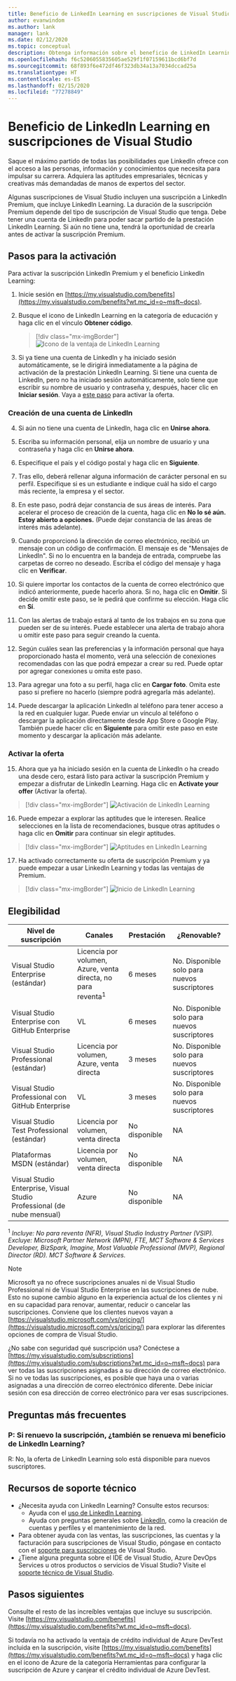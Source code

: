 ```yaml
---
title: Beneficio de LinkedIn Learning en suscripciones de Visual Studio | Microsoft Docs
author: evanwindom
ms.author: lank
manager: lank
ms.date: 02/12/2020
ms.topic: conceptual
description: Obtenga información sobre el beneficio de LinkedIn Learning incluido como parte de una suscripción a LinkedIn Premium incluida en suscripciones seleccionadas de Visual Studio.
ms.openlocfilehash: f6c5206055835605ae529f1f07159611bcd6bf7d
ms.sourcegitcommit: 68f893f6e472df46f323db34a13a7034dccad25a
ms.translationtype: HT
ms.contentlocale: es-ES
ms.lasthandoff: 02/15/2020
ms.locfileid: "77278849"
---
```

# <a name="the-linkedin-learning-benefit-in-visual-studio-subscriptions"></a>Beneficio de LinkedIn Learning en suscripciones de Visual Studio

Saque el máximo partido de todas las posibilidades que LinkedIn ofrece con el acceso a las personas, información y conocimientos que necesita para impulsar su carrera.  Adquiera las aptitudes empresariales, técnicas y creativas más demandadas de manos de expertos del sector.

Algunas suscripciones de Visual Studio incluyen una suscripción a LinkedIn Premium, que incluye LinkedIn Learning.  La duración de la suscripción Premium depende del tipo de suscripción de Visual Studio que tenga.
Debe tener una cuenta de LinkedIn para poder sacar partido de la prestación LinkedIn Learning.  Si aún no tiene una, tendrá la oportunidad de crearla antes de activar la suscripción Premium.

## <a name="activation-steps"></a>Pasos para la activación
Para activar la suscripción LinkedIn Premium y el beneficio LinkedIn Learning:
1. Inicie sesión en [https://my.visualstudio.com/benefits](https://my.visualstudio.com/benefits?wt.mc_id=o~msft~docs).

2. Busque el icono de LinkedIn Learning en la categoría de educación y haga clic en el vínculo **Obtener código**.
   > [!div class="mx-imgBorder"]
   > ![Icono de la ventaja de LinkedIn Learning](_img/vs-linkedin/vs-linkedin-3-month-tile.png)

3. Si ya tiene una cuenta de LinkedIn y ha iniciado sesión automáticamente, se le dirigirá inmediatamente a la página de activación de la prestación LinkedIn Learning.  Si tiene una cuenta de LinkedIn, pero no ha iniciado sesión automáticamente, solo tiene que escribir su nombre de usuario y contraseña y, después, hacer clic en **Iniciar sesión**.  Vaya a [este paso](#activate-your-offer) para activar la oferta.

### <a name="create-a-linkedin-account"></a>Creación de una cuenta de LinkedIn
4. Si aún no tiene una cuenta de LinkedIn, haga clic en **Unirse ahora**.

5. Escriba su información personal, elija un nombre de usuario y una contraseña y haga clic en **Unirse ahora**.

6. Especifique el país y el código postal y haga clic en **Siguiente**.

7. Tras ello, deberá rellenar alguna información de carácter personal en su perfil.  Especifique si es un estudiante e indique cuál ha sido el cargo más reciente, la empresa y el sector.

8. En este paso, podrá dejar constancia de sus áreas de interés.  Para acelerar el proceso de creación de la cuenta, haga clic en **No lo sé aún.  Estoy abierto a opciones.**  (Puede dejar constancia de las áreas de interés más adelante).

9. Cuando proporcionó la dirección de correo electrónico, recibió un mensaje con un código de confirmación.  El mensaje es de "Mensajes de LinkedIn".  Si no lo encuentra en la bandeja de entrada, compruebe las carpetas de correo no deseado.  Escriba el código del mensaje y haga clic en **Verificar**.

10. Si quiere importar los contactos de la cuenta de correo electrónico que indicó anteriormente, puede hacerlo ahora.  Si no, haga clic en **Omitir**. Si decide omitir este paso, se le pedirá que confirme su elección.  Haga clic en **Sí**.

11. Con las alertas de trabajo estará al tanto de los trabajos en su zona que pueden ser de su interés.  Puede establecer una alerta de trabajo ahora u omitir este paso para seguir creando la cuenta.

12. Según cuáles sean las preferencias y la información personal que haya proporcionado hasta el momento, verá una selección de conexiones recomendadas con las que podrá empezar a crear su red.  Puede optar por agregar conexiones u omita este paso.

13. Para agregar una foto a su perfil, haga clic en **Cargar foto**.  Omita este paso si prefiere no hacerlo  (siempre podrá agregarla más adelante).

14. Puede descargar la aplicación LinkedIn al teléfono para tener acceso a la red en cualquier lugar.  Puede enviar un vínculo al teléfono o descargar la aplicación directamente desde App Store o Google Play.  También puede hacer clic en **Siguiente** para omitir este paso en este momento y descargar la aplicación más adelante.

### <a name="activate-your-offer"></a>Activar la oferta
15. Ahora que ya ha iniciado sesión en la cuenta de LinkedIn o ha creado una desde cero, estará listo para activar la suscripción Premium y empezar a disfrutar de LinkedIn Learning.  Haga clic en **Activate your offer** (Activar la oferta).
   > [!div class="mx-imgBorder"]
   > ![Activación de LinkedIn Learning](_img/vs-linkedin/vs-linkedin-Activate1.png)

16. Puede empezar a explorar las aptitudes que le interesen.  Realice selecciones en la lista de recomendaciones, busque otras aptitudes o haga clic en **Omitir** para continuar sin elegir aptitudes.
   > [!div class="mx-imgBorder"]
   > ![Aptitudes en LinkedIn Learning](_img/vs-linkedin/vs-linkedin-skills.png)

17. Ha activado correctamente su oferta de suscripción Premium y ya puede empezar a usar LinkedIn Learning y todas las ventajas de Premium.
   > [!div class="mx-imgBorder"]
   > ![Inicio de LinkedIn Learning](_img/vs-linkedin/vs-linkedin-learning-home.png)

## <a name="eligibility"></a>Elegibilidad

| Nivel de suscripción                                                 |     Canales                                            | Prestación                                                          | ¿Renovable?    |
|--------------------------------------------------------------------|---------------------------------------------------------|------------------------------------------------------------------|---------------|
| Visual Studio Enterprise (estándar)   | Licencia por volumen, Azure, venta directa, no para reventa<sup>1</sup> | 6 meses       |  No.  Disponible solo para nuevos suscriptores          |
| Visual Studio Enterprise con GitHub Enterprise   | VL | 6 meses       |  No.  Disponible solo para nuevos suscriptores          |
| Visual Studio Professional (estándar) | Licencia por volumen, Azure, venta directa                                       | 3 meses                                                            |No.  Disponible solo para nuevos suscriptores         |
| Visual Studio Professional con GitHub Enterprise | VL | 3 meses      | No.  Disponible solo para nuevos suscriptores         |
| Visual Studio Test Professional (estándar)                         | Licencia por volumen, venta directa                                              | No disponible                                            |  NA         |
| Plataformas MSDN (estándar)                                          | Licencia por volumen, venta directa                                              | No disponible                                              | NA         |
| Visual Studio Enterprise, Visual Studio Professional (de nube mensual) | Azure                                       | No disponible                                                           |NA|

<sup>1</sup>  *Incluye:  No para reventa (NFR), Visual Studio Industry Partner (VSIP).  Excluye:  Microsoft Partner Network (MPN), FTE, MCT Software & Services Developer, BizSpark, Imagine, Most Valuable Professional (MVP), Regional Director (RD).  MCT Software & Services.*

> [!NOTE]
> Microsoft ya no ofrece suscripciones anuales ni de Visual Studio Professional ni de Visual Studio Enterprise en las suscripciones de nube. Esto no supone cambio alguno en la experiencia actual de los clientes y ni en su capacidad para renovar, aumentar, reducir o cancelar las suscripciones. Conviene que los clientes nuevos vayan a [https://visualstudio.microsoft.com/vs/pricing/](https://visualstudio.microsoft.com/vs/pricing/) para explorar las diferentes opciones de compra de Visual Studio.

¿No sabe con seguridad qué suscripción usa?  Conéctese a [https://my.visualstudio.com/subscriptions](https://my.visualstudio.com/subscriptions?wt.mc_id=o~msft~docs) para ver todas las suscripciones asignadas a su dirección de correo electrónico. Si no ve todas las suscripciones, es posible que haya una o varias asignadas a una dirección de correo electrónico diferente.  Debe iniciar sesión con esa dirección de correo electrónico para ver esas suscripciones.

## <a name="frequently-asked-questions"></a>Preguntas más frecuentes
### <a name="q-if-i-renew-my-subscription-does-my-linkedin-learning-benefit-also-renew"></a>P: Si renuevo la suscripción, ¿también se renueva mi beneficio de LinkedIn Learning?
R:  No, la oferta de LinkedIn Learning solo está disponible para nuevos suscriptores.

## <a name="support-resources"></a>Recursos de soporte técnico
- ¿Necesita ayuda con LinkedIn Learning?  Consulte estos recursos:
  - Ayuda con el [uso de LinkedIn Learning](https://www.linkedin.com/help/learning).
  - Ayuda con preguntas generales sobre [LinkedIn](https://www.linkedin.com/help/linkedin), como la creación de cuentas y perfiles y el mantenimiento de la red.
- Para obtener ayuda con las ventas, las suscripciones, las cuentas y la facturación para suscripciones de Visual Studio, póngase en contacto con el [soporte para suscripciones](https://visualstudio.microsoft.com/subscriptions/support/) de Visual Studio.
- ¿Tiene alguna pregunta sobre el IDE de Visual Studio, Azure DevOps Services u otros productos o servicios de Visual Studio?  Visite el [soporte técnico de Visual Studio](https://visualstudio.microsoft.com/support/).

## <a name="next-steps"></a>Pasos siguientes
Consulte el resto de las increíbles ventajas que incluye su suscripción. Visite [https://my.visualstudio.com/benefits](https://my.visualstudio.com/benefits?wt.mc_id=o~msft~docs).

Si todavía no ha activado la ventaja de crédito individual de Azure DevTest incluida en la suscripción, visite [https://my.visualstudio.com/benefits](https://my.visualstudio.com/benefits?wt.mc_id=o~msft~docs) y haga clic en el icono de Azure de la categoría Herramientas para configurar la suscripción de Azure y canjear el crédito individual de Azure DevTest.